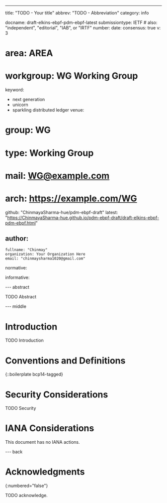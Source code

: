 ---
title: "TODO - Your title"
abbrev: "TODO - Abbreviation"
category: info

docname: draft-elkins-ebpf-pdm-ebpf-latest
submissiontype: IETF  # also: "independent", "editorial", "IAB", or "IRTF"
number:
date:
consensus: true
v: 3
# area: AREA
# workgroup: WG Working Group
keyword:
 - next generation
 - unicorn
 - sparkling distributed ledger
venue:
#  group: WG
#  type: Working Group
#  mail: WG@example.com
#  arch: https://example.com/WG
  github: "ChinmayaSharma-hue/pdm-ebpf-draft"
  latest: "https://ChinmayaSharma-hue.github.io/pdm-ebpf-draft/draft-elkins-ebpf-pdm-ebpf.html"

author:
 -
    fullname: "Chinmay"
    organization: Your Organization Here
    email: "chinmaysharma1020@gmail.com"

normative:

informative:


--- abstract

TODO Abstract


--- middle

# Introduction

TODO Introduction


# Conventions and Definitions

{::boilerplate bcp14-tagged}


# Security Considerations

TODO Security


# IANA Considerations

This document has no IANA actions.


--- back

# Acknowledgments
{:numbered="false"}

TODO acknowledge.
